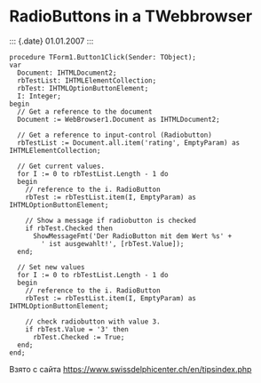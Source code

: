 RadioButtons in a TWebbrowser
=============================

::: {.date}
01.01.2007
:::

    procedure TForm1.Button1Click(Sender: TObject);
    var
      Document: IHTMLDocument2;
      rbTestList: IHTMLElementCollection;
      rbTest: IHTMLOptionButtonElement;
      I: Integer;
    begin
      // Get a reference to the document
      Document := WebBrowser1.Document as IHTMLDocument2;
     
      // Get a reference to input-control (Radiobutton)
      rbTestList := Document.all.item('rating', EmptyParam) as IHTMLElementCollection;
     
      // Get current values.
      for I := 0 to rbTestList.Length - 1 do
      begin
        // reference to the i. RadioButton
        rbTest := rbTestList.item(I, EmptyParam) as IHTMLOptionButtonElement;
     
        // Show a message if radiobutton is checked
        if rbTest.Checked then
          ShowMessageFmt('Der RadioButton mit dem Wert %s' +
            ' ist ausgewahlt!', [rbTest.Value]);
      end;
     
      // Set new values
      for I := 0 to rbTestList.Length - 1 do
      begin
        // reference to the i. RadioButton
        rbTest := rbTestList.item(I, EmptyParam) as IHTMLOptionButtonElement;
     
        // check radiobutton with value 3.
        if rbTest.Value = '3' then
          rbTest.Checked := True;
      end;
    end;

Взято с сайта <https://www.swissdelphicenter.ch/en/tipsindex.php>
